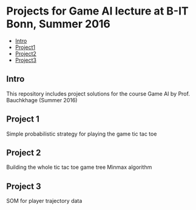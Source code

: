 Projects for Game AI lecture at B-IT Bonn, Summer 2016
===============================================

- [Intro](#intro)
- [Project1](#project1)
- [Project2](#project2)
- [Project3](#project3)

Intro
-----
This repository includes project solutions for the course Game AI by Prof. Bauchkhage (Summer 2016)

Project 1
-----
Simple probabilistic strategy for playing the game tic tac toe


Project 2
-----
Building the whole tic tac toe game tree
Minmax algorithm


Project 3
-----
SOM for player trajectory data

